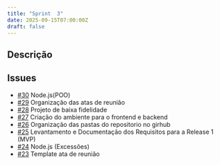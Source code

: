 ```yaml
---
title: "Sprint  3"
date: 2025-09-15T07:00:00Z
draft: false
---
```


## Descrição


## Issues
- [#30](/issues/issue-30/) Node.js(POO)
- [#29](/issues/issue-29/) Organização das atas de reunião
- [#28](/issues/issue-28/) Projeto de baixa fidelidade
- [#27](/issues/issue-27/) Criação do ambiente para o frontend e backend
- [#26](/issues/issue-26/) Organização das pastas do repositorio no girhub
- [#25](/issues/issue-25/) Levantamento e Documentação dos Requisitos para a Release 1 (MVP)
- [#24](/issues/issue-24/) Node.js (Excessões)
- [#23](/issues/issue-23/) Template ata de reunião
